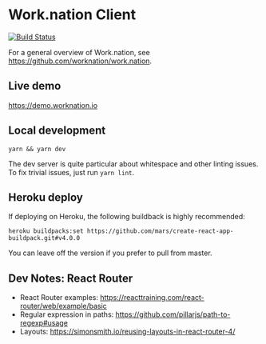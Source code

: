 # Work.nation Client

[![Build Status](https://travis-ci.org/worknation/client.work.nation.svg?branch=master)](https://travis-ci.org/worknation/client.work.nation)


For a general overview of Work.nation, see <https://github.com/worknation/work.nation>.

## Live demo

https://demo.worknation.io

## Local development

```
yarn && yarn dev
```

The dev server is quite particular about whitespace and other linting issues.
To fix trivial issues, just run `yarn lint`.

<!-- If you want to run a server, see also _Work.nation Server_. -->

## Heroku deploy

If deploying on Heroku, the following buildback is highly recommended:

```
heroku buildpacks:set https://github.com/mars/create-react-app-buildpack.git#v4.0.0
```

You can leave off the version if you prefer to pull from master.

## Dev Notes: React Router

- React Router examples: https://reacttraining.com/react-router/web/example/basic
- Regular expression in paths: https://github.com/pillarjs/path-to-regexp#usage
- Layouts: https://simonsmith.io/reusing-layouts-in-react-router-4/
